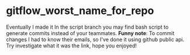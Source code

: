 # gitflow_worst_name_for_repo
Eventually I made it
In the script branch you may find bash script to generate commits instead of your teammates.
**Funny note**: To commit changes I had to know their emails, so I've done it using github public api. Try investigate what it was the link, hope you enjoyed!
